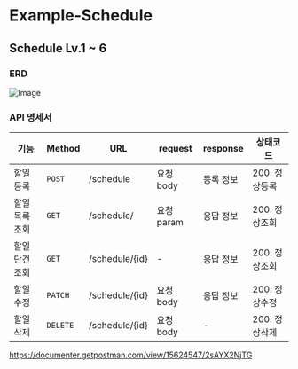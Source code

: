 # Example-Schedule

## Schedule Lv.1 ~ 6

### ERD
![Image](https://github.com/user-attachments/assets/439c330f-3c05-46be-a96b-68b6b388401a)

### API 명세서
|기능|Method|URL| request  |response|상태코드|
|--|--|--|----------|--|--|
|할일 등록|`POST`|/schedule| 요청 body  |등록 정보|200: 정상등록|
|할일 목록 조회|`GET`|/schedule/| 요청 param |응답 정보|200: 정상조회|
|할일 단건 조회|`GET`|/schedule/{id}| -        |응답 정보|200: 정상조회|
|할일 수정|`PATCH`|/schedule/{id}| 요청 body  |응답 정보|200: 정상수정|
|할일 삭제|`DELETE`|/schedule/{id}| 요청 body  |-|200: 정상삭제|

https://documenter.getpostman.com/view/15624547/2sAYX2NjTG

